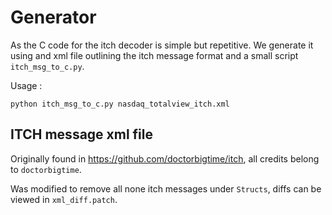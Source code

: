# Generator

As the C code for the itch decoder is simple but repetitive.
We generate it using and xml file outlining the itch message format and a small script 
`itch_msg_to_c.py`.

Usage :
```
python itch_msg_to_c.py nasdaq_totalview_itch.xml
```

## ITCH message xml file

Originally found in https://github.com/doctorbigtime/itch, all credits belong to `doctorbigtime`.

Was modified to remove all none itch messages under `Structs`, diffs can be viewed in `xml_diff.patch`.

